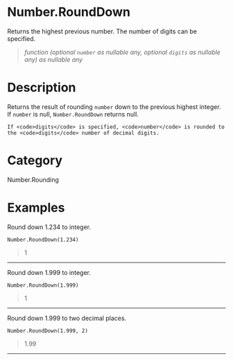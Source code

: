 ﻿# Number.RoundDown
Returns the highest previous number. The number of digits can be specified.
> _function (optional <code>number</code> as nullable any, optional <code>digits</code> as nullable any) as nullable any_
# Description 
Returns the result of rounding <code>number</code> down to the previous highest integer. If <code>number</code> is null, <code>Number.RoundDown</code> returns null.
    
    If <code>digits</code> is specified, <code>number</code> is rounded to the <code>digits</code> number of decimal digits.
  
# Category 
Number.Rounding
# Examples 
Round down 1.234 to integer.
```
Number.RoundDown(1.234)
```
> 1
***
Round down 1.999 to integer.
```
Number.RoundDown(1.999)
```
> 1
***
Round down 1.999 to two decimal places.
```
Number.RoundDown(1.999, 2)
```
> 1.99
***
